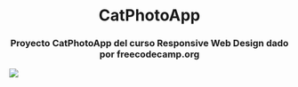 <h1 align="center">CatPhotoApp</h1>
<h3 align="center"> Proyecto CatPhotoApp del curso Responsive Web Design dado por freecodecamp.org</h3>

<p>
    <img src="https://img.shields.io/badge/En%20Proceso-lima?label=Status
" align="center">
</p>